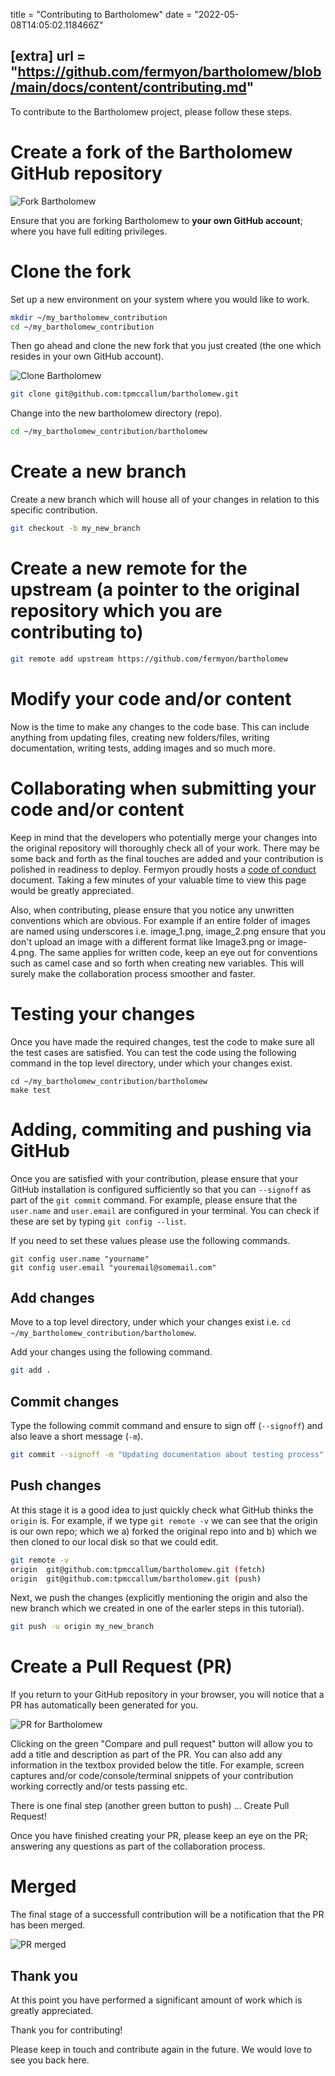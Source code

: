 title = "Contributing to Bartholomew"
date = "2022-05-08T14:05:02.118466Z"

[extra]
url = "https://github.com/fermyon/bartholomew/blob/main/docs/content/contributing.md"
---

To contribute to the Bartholomew project, please follow these steps.

# Create a fork of the Bartholomew GitHub repository

![Fork Bartholomew](../static/image/docs/fork-bartholomew.png)

Ensure that you are forking Bartholomew to **your own GitHub account**; where you have full editing privileges.

# Clone the fork

Set up a new environment on your system where you would like to work.

```bash
mkdir ~/my_bartholomew_contribution
cd ~/my_bartholomew_contribution
```

Then go ahead and clone the new fork that you just created (the one which resides in your own GitHub account).

![Clone Bartholomew](../static/image/docs/clone-bartholomew.png)

```bash
git clone git@github.com:tpmccallum/bartholomew.git
```

Change into the new bartholomew directory (repo).

```bash
cd ~/my_bartholomew_contribution/bartholomew
```

# Create a new branch

Create a new branch which will house all of your changes in relation to this specific contribution.

```bash
git checkout -b my_new_branch
```

# Create a new remote for the upstream (a pointer to the original repository which you are contributing to)

```bash
git remote add upstream https://github.com/fermyon/bartholomew
```

# Modify your code and/or content

Now is the time to make any changes to the code base. This can include anything from updating files, creating new folders/files, writing documentation, writing tests, adding images and so much more. 

# Collaborating when submitting your code and/or content

Keep in mind that the developers who potentially merge your changes into the original repository will thoroughly check all of your work. There may be some back and forth as the final touches are added and your contribution is polished in readiness to deploy. Fermyon proudly hosts a [code of conduct](https://www.fermyon.com/code-of-conduct) document. Taking a few minutes of your valuable time to view this page would be greatly appreciated.

Also, when contributing, please ensure that you notice any unwritten conventions which are obvious. For example if an entire folder of images are named using underscores i.e. image_1.png, image_2.png ensure that you don't upload an image with a different format like Image3.png or image-4.png. The same applies for written code, keep an eye out for conventions such as camel case and so forth when creating new variables. This will surely make the collaboration process smoother and faster.

# Testing your changes

Once you have made the required changes, test the code to make sure all the test cases are satisfied. You can test the code using the following command in the top level directory, under which your changes exist. 

```
cd ~/my_bartholomew_contribution/bartholomew
make test
```

# Adding, commiting and pushing via GitHub

Once you are satisfied with your contribution, please ensure that your GitHub installation is configured sufficiently so that you can `--signoff` as part of the `git commit` command. For example, please ensure that the `user.name` and `user.email` are configured in your terminal. You can check if these are set by typing `git config --list`.

If you need to set these values please use the following commands.

```
git config user.name "yourname"
git config user.email "youremail@somemail.com"
```

## Add changes

Move to a top level directory, under which your changes exist i.e. `cd ~/my_bartholomew_contribution/bartholomew`.

Add your changes using the following command.

```bash
git add .
```

## Commit changes

Type the following commit command and ensure to sign off (`--signoff`) and also leave a short message (`-m`).

```bash
git commit --signoff -m "Updating documentation about testing process"
```

## Push changes

At this stage it is a good idea to just quickly check what GitHub thinks the `origin` is. For example, if we type `git remote -v` we can see that the origin is our own repo; which we a) forked the original repo into and b) which we then cloned to our local disk so that we could edit.

```bash
git remote -v
origin	git@github.com:tpmccallum/bartholomew.git (fetch)
origin	git@github.com:tpmccallum/bartholomew.git (push)
```

Next, we push the changes (explicitly mentioning the origin and also the new branch which we created in one of the earler steps in this tutorial).

```bash
git push -u origin my_new_branch
```

# Create a Pull Request (PR)

If you return to your GitHub repository in your browser, you will notice that a PR has automatically been generated for you.

![PR for Bartholomew](../static/image/docs/pull-request-I.png)

Clicking on the green "Compare and pull request" button will allow you to add a title and description as part of the PR. You can also add any information in the textbox provided below the title. For example, screen captures and/or code/console/terminal snippets of your contribution working correctly and/or tests passing etc.

There is one final step (another green button to push) ... Create Pull Request!

Once you have finished creating your PR, please keep an eye on the PR; answering any questions as part of the collaboration process.

# Merged

The final stage of a successfull contribution will be a notification that the PR has been merged.

![PR merged](../static/image/docs/merged.png)

## Thank you

At this point you have performed a significant amount of work which is greatly appreciated. 

Thank you for contributing!

Please keep in touch and contribute again in the future. We would love to see you back here.






